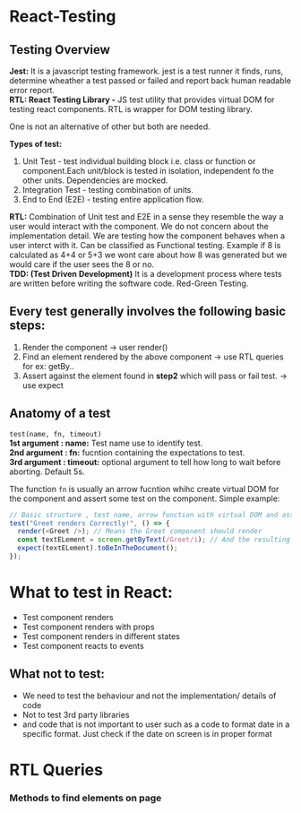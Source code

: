 # React-Testing

## Testing Overview
**Jest:**  It is a javascript testing framework. jest is a test runner it finds, runs, determine wheather a test passed or failed and report back human readable error report.   
**RTL: React Testing Library -** JS test utility that provides virtual DOM for testing react components. RTL is wrapper for DOM testing library.   

One is not an alternative of other but both are needed.   

**Types of test:**   
1. Unit Test - test individual building block i.e. class or function or component.Each unit/block is tested in isolation, independent fo the other units. Dependencies are mocked.    
2. Integration Test - testing combination of units.   
3. End to End (E2E) - testing entire application flow.   

**RTL:** Combination of Unit test and E2E in a sense they resemble the way a user would interact with the component. We do not concern about the implementation detail. We are testing how the component behaves when a user interct with it. Can be classified as Functional testing. Example if 8 is calculated as 4+4 or 5+3 we wont care about how 8 was generated but we would care if the user sees the 8 or no.    
**TDD: (Test Driven Development)** It is a development process where tests are written before writing the software code. Red-Green Testing.     

## Every test generally involves the following basic steps:
1. Render the component -> user render()
2. Find an element rendered by the above component -> use RTL queries for ex: getBy..
3. Assert against the element found in **step2** which will pass or fail test.  -> use expect  

## Anatomy of a test
`test(name, fn, timeout)`   
**1st argument : name:** Test name use to identify test.   
**2nd argument : fn:** fucntion containing the expectations to test.    
**3rd argument : timeout:** optional argument to tell how long to wait before aborting. Default 5s.    

The function `fn` is usually an arrow fucntion whihc create virtual DOM for the component and assert some test on the component. Simple example:
```typescript
// Basic structure , test name, arrow function with virtual DOM and assertion
test("Greet renders Correctly!", () => {
  render(<Greet />); // Means the Greet component should render
  const textELement = screen.getByText(/Greet/i); // And the resulting DOM should have a text greet
  expect(textELement).toBeInTheDocument();
});
```
# What to test in React:
* Test component renders
* Test component renders with props
* Test component renders in different states
* Test component reacts to events
## What not to test:
* We need to test the behaviour and not the implementation/ details of code
* Not to test 3rd party libraries
* and code that is not important to user such as a code to format date in a specific format. Just check if the date on screen is in proper format

# RTL Queries 
### Methods to find elements on page
